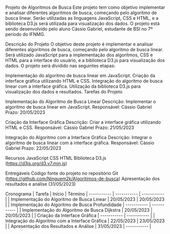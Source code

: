 Projeto de Algoritmos de Busca
Este projeto tem como objetivo implementar e analisar diferentes algoritmos de busca, começando pelo algoritmo de busca linear. Serão utilizadas as linguagens JavaScript, CSS e HTML, e a biblioteca D3.js será utilizada para visualização dos dados. O projeto está sendo desenvolvido pelo aluno Cássio Gabriel, estudante de BSI no 7º período do IFNMG.

Descrição do Projeto
O objetivo deste projeto é implementar e analisar diferentes algoritmos de busca, começando pelo algoritmo de busca linear. Será utilizado JavaScript para a implementação dos algoritmos, CSS e HTML para a interface do usuário, e a biblioteca D3.js para visualização dos dados. O projeto será dividido nas seguintes etapas:

Implementação do algoritmo de busca linear em JavaScript.
Criação da interface gráfica utilizando HTML e CSS.
Integração do algoritmo de busca linear com a interface gráfica.
Utilização da biblioteca D3.js para visualização dos dados e resultados.
Tarefas do Projeto

Implementação do Algoritmo de Busca Linear
Descrição: Implementar o algoritmo de busca linear em JavaScript.
Responsável: Cássio Gabriel
Prazo: 20/05/2023

Criação da Interface Gráfica
Descrição: Criar a interface gráfica utilizando HTML e CSS.
Responsável: Cássio Gabriel
Prazo: 21/05/2023

Integração do Algoritmo com a Interface Gráfica
Descrição: Integrar o algoritmo de busca linear com a interface gráfica.
Responsável: Cássio Gabriel
Prazo: 22/05/2023

Recursos
    JavaScript
    CSS
    HTML
    Biblioteca D3.js (https://d3js.org/d3.v7.min.js)

Entregáveis
Código fonte do projeto no repositório Git (https://github.com/Ninguem2k/Algoritimos-de-busca)
Apresentação dos resultados e análise (31/05/2023)

Cronograma
| Tarefa | Início | Término
| ----------- | ----------- | ----------- |
| Implementação do Algoritmo de Busca Linear | 20/05/2023 | 20/05/2023 |
| Implementação do Algoritmo de Busca Profundidade | ----------- | ----------- |
| Implementação do Algoritmo de Busca Dijkstra | 20/05/2023 | 20/05/2023 |
| Criação da Interface Gráfica |	----------- |	----------- |
| Integração do Algoritmo com a Interface Gráfica |	22/05/2023 | 23/05/2023 |
| Apresentação dos Resultados e Análise	 | 31/05/2023	| ----------- |
